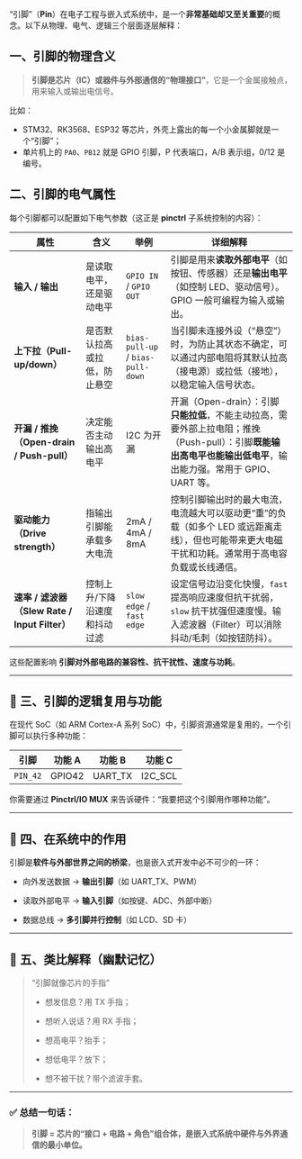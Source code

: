 “引脚”（**Pin**）在电子工程与嵌入式系统中，是一个**非常基础却又至关重要**的概念。以下从物理、电气、逻辑三个层面逐层解释：
## 一、引脚的物理含义

> **引脚是芯片（IC）或器件与外部通信的“物理接口”**，它是一个金属接触点，用来输入或输出电信号。

比如：

- STM32、RK3568、ESP32 等芯片，外壳上露出的每一个小金属脚就是一个“引脚”；
- 单片机上的 `PA0`、`PB12` 就是 GPIO 引脚，P 代表端口，A/B 表示组，0/12 是编号。

## 二、引脚的电气属性

每个引脚都可以配置如下电气参数（这正是 **pinctrl** 子系统控制的内容）：


| 属性                                     | 含义              | 举例                                | 详细解释                                                                                                |
| -------------------------------------- | --------------- | --------------------------------- | --------------------------------------------------------------------------------------------------- |
| **输入 / 输出**                            | 是读取电平，还是驱动电平    | `GPIO IN` / `GPIO OUT`            | 引脚是用来**读取外部电平**（如按钮、传感器）还是**输出电平**（如控制 LED、驱动信号）。GPIO 一般可编程为输入或输出。                                  |
| **上下拉（Pull-up/down）**                  | 是否默认拉高或拉低，防止悬空  | `bias-pull-up` / `bias-pull-down` | 当引脚未连接外设（“悬空”）时，为防止其状态不确定，可以通过内部电阻将其默认拉高（接电源）或拉低（接地），以稳定输入信号状态。                                     |
| **开漏 / 推挽（Open-drain / Push-pull）**    | 决定能否主动输出高电平     | I2C 为开漏                           | 开漏（Open-drain）：引脚**只能拉低**，不能主动拉高，需要外部上拉电阻；推挽（Push-pull）：引脚**既能输出高电平也能输出低电平**，输出能力强。常用于 GPIO、UART 等。 |
| **驱动能力（Drive strength）**               | 指输出引脚能承载多大电流    | 2mA / 4mA / 8mA                   | 控制引脚输出时的最大电流，电流越大可以驱动更“重”的负载（如多个 LED 或远距离走线），但也可能带来更大电磁干扰和功耗。通常用于高电容负载或长线通信。                        |
| **速率 / 滤波器（Slew Rate / Input Filter）** | 控制上升/下降沿速度和抖动过滤 | `slow edge` / `fast edge`         | 设定信号边沿变化快慢，`fast` 提高响应速度但抗干扰弱，`slow` 抗干扰强但速度慢。输入滤波器（Filter）可以消除抖动/毛刺（如按钮防抖）。                        |

这些配置影响 **引脚对外部电路的兼容性、抗干扰性、速度与功耗**。

---

## 🔁 三、引脚的逻辑复用与功能

在现代 SoC（如 ARM Cortex-A 系列 SoC）中，引脚资源通常是复用的，一个引脚可以执行多种功能：

|引脚|功能 A|功能 B|功能 C|
|---|---|---|---|
|`PIN_42`|GPIO42|UART_TX|I2C_SCL|

你需要通过 **Pinctrl/IO MUX** 来告诉硬件：“我要把这个引脚用作哪种功能”。

---

## 🧠 四、在系统中的作用

引脚是**软件与外部世界之间的桥梁**，也是嵌入式开发中必不可少的一环：

- 向外发送数据 → **输出引脚**（如 UART_TX、PWM）
    
- 读取外部电平 → **输入引脚**（如按键、ADC、外部中断）
    
- 数据总线 → **多引脚并行控制**（如 LCD、SD 卡）
    

---

## 🧩 五、类比解释（幽默记忆）

> “引脚就像芯片的手指”
> 
> - 想发信息？用 TX 手指；
>     
> - 想听人说话？用 RX 手指；
>     
> - 想高电平？抬手；
>     
> - 想低电平？放下；
>     
> - 想不被干扰？带个滤波手套。
>     

---

### ✅ 总结一句话：

> **引脚 = 芯片的“接口 + 电路 + 角色”组合体，是嵌入式系统中硬件与外界通信的最小单位。**